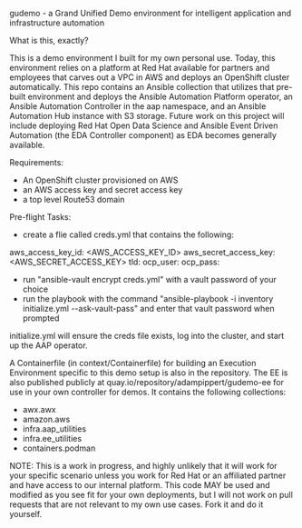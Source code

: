 gudemo - a Grand Unified Demo environment for intelligent application and infrastructure automation

What is this, exactly?

This is a demo environment I built for my own personal use.  Today, this environment relies on a platform at Red Hat available for partners and employees that carves out a VPC in AWS and deploys an OpenShift cluster automatically.  This repo contains an Ansible collection that utilizes that pre-built environment and deploys the Ansible Automation Platform operator, an Ansible Automation Controller in the aap namespace, and an Ansible Automation Hub instance with S3 storage.  Future work on this project will include deploying Red Hat Open Data Science and Ansible Event Driven Automation (the EDA Controller component) as EDA becomes generally available.

Requirements:
- An OpenShift cluster provisioned on AWS
- an AWS access key and secret access key
- a top level Route53 domain

Pre-flight Tasks:
- create a flie called creds.yml that contains the following:

aws_access_key_id: <AWS_ACCESS_KEY_ID>
aws_secret_access_key: <AWS_SECRET_ACCESS_KEY>
tld: <top level route53 domain>
ocp_user: <administrator user for OpenShift cluster>
ocp_pass: <password for user listed above>

- run "ansible-vault encrypt creds.yml" with a vault password of your choice
- run the playbook with the command "ansible-playbook -i inventory initialize.yml --ask-vault-pass" and enter that vault password when prompted

initialize.yml will ensure the creds file exists, log into the cluster, and start up the AAP operator.

A Containerfile (in context/Containerfile) for building an Execution Environment specific to this demo setup is also in the repository.  The EE is also published publicly at quay.io/repository/adampippert/gudemo-ee for use in your own controller for demos.  It contains the following collections:

- awx.awx
- amazon.aws
- infra.aap_utilities
- infra.ee_utilities
- containers.podman 

NOTE: This is a work in progress, and highly unlikely that it will work for your specific scenario unless you work for Red Hat or an affiliated partner and have access to our internal platform.  This code MAY be used and modified as you see fit for your own deployments, but I will not work on pull requests that are not relevant to my own use cases.  Fork it and do it yourself.
